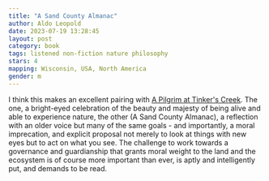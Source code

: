 ```yaml
---
title: "A Sand County Almanac"
author: Aldo Leopold
date: 2023-07-19 13:28:45
layout: post
category: book
tags: listened non-fiction nature philosophy
stars: 4
mapping: Wisconsin, USA, North America
gender: m
---
```


I think this makes an excellent pairing with [A Pilgrim at Tinker's Creek](/blog/Pilgrim-at-Tinker-Creek/). The one, a bright-eyed celebration of the beauty and majesty of being alive and able to experience nature, the other (A Sand County Almanac), a reflection with an older voice but many of the same goals - and importantly, a moral imprecation, and explicit proposal not merely to look at things with new eyes but to act on what you see. The challenge to work towards a governance and guardianship that grants moral weight to the land and the ecosystem is of course more important than ever, is aptly and intelligently put, and demands to be read.
